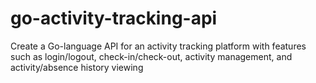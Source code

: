 # go-activity-tracking-api
Create a Go-language API for an activity tracking platform with features such as login/logout, check-in/check-out, activity management, and activity/absence history viewing

